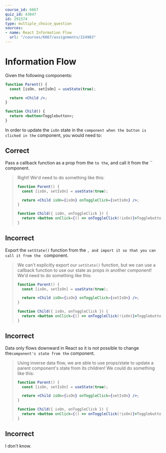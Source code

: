 ```yaml
---
course_id: 6667
quiz_id: 43047
id: 291574
type: multiple_choice_question
sources:
- name: React Information Flow
  url: "/courses/6667/assignments/224983"
---
```


# Information Flow

Given the following components:

```jsx
function Parent() {
  const [isOn, setIsOn] = useState(true);

  return <Child />;
}

function Child() {
  return <button>Togglebutton>;
}
```

In order to update the `isOn` state in the `` component when the button is
clicked in the `` component, you would need to:

## Correct

Pass a callback function as a prop from the `` to the ``, and call it from the
`` component.

> Right! We'd need to do something like this:
> 
> ```jsx
> function Parent() {
>   const [isOn, setIsOn] = useState(true);
> 
>   return <Child isOn={isOn} onToggleClick={setIsOn} />;
> }
> 
> function Child({ isOn, onToggleClick }) {
>   return <button onClick={() => onToggleClick(!isOn)}>Togglebutton>;
> }
> ```

## Incorrect

Export the `setState()` function from the ``, and import it so that you can call
it from the `` component.

> We can't explicitly export our `setState()` function, but we can use a callback
> function to use our state as props in another component! We'd need to do
> something like this:
> 
> ```jsx
> function Parent() {
>   const [isOn, setIsOn] = useState(true);
> 
>   return <Child isOn={isOn} onToggleClick={setIsOn} />;
> }
> 
> function Child({ isOn, onToggleClick }) {
>   return <button onClick={() => onToggleClick(!isOn)}>Togglebutton>;
> }
> ```

## Incorrect

Data only flows downward in React so it is not possible to change the``
component's state from the `` component.

> Using inverse data flow, we are able to use props/state to update a parent
> component's state from its children! We could do something like this:
> 
> ```jsx
> function Parent() {
>   const [isOn, setIsOn] = useState(true);
> 
>   return <Child isOn={isOn} onToggleClick={setIsOn} />;
> }
> 
> function Child({ isOn, onToggleClick }) {
>   return <button onClick={() => onToggleClick(!isOn)}>Togglebutton>;
> }
> ```

## Incorrect

I don't know.
